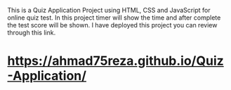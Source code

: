 This is a Quiz Application Project using HTML, CSS and JavaScript for online quiz test.
In this project timer will show the time and after complete the test score will be shown.
I have deployed this project you can review through this link.
# https://ahmad75reza.github.io/Quiz-Application/
